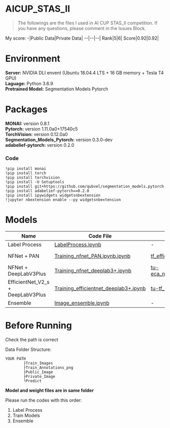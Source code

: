 # AICUP_STAS_II
>The followings are the files I used in AI CUP STAS_II competition. If you have any questions, please comment in the Issues Block.

My score:
-|Public Data|Private Data|
--|--|--|
Rank|5|6|
Score|0.92|0.92|

# Environment
**Server:** NVIDIA DLI envent (Ubuntu 18.04.4 LTS + 16 GB memory + Tesla T4 GPU)  
**Laguage:** Python 3.6.9  
**Pretrained Model:** Segmentation Models Pytorch

# Packages
**MONAI:** version 0.8.1  
**Pytorch:** version 1.11.0a0+17540c5  
**TorchVision:** version 0.12.0a0  
**Segmentation_Models_Pytorch:** version 0.3.0-dev  
**adabelief-pytorch:** version 0.2.0  

### Code
```
!pip install monai
!pip install torch
!pip install torchvision
!pip install -U Setuptools
!pip install git+https://github.com/qubvel/segmentation_models.pytorch
!pip install adabelief-pytorch==0.2.0
!pip install ipywidgets widgetsnbextension
!jupyter nbextension enable --py widgetsnbextension
```

# Models
Name|Code File|Weight File|Result|
--|--|--|--|
Label Process|[LabelProcess.ipynb](https://github.com/nicochang18/AICUP_STAS_II/blob/9e0fdd11a78758a489932799ccf34c7ce162c49d/LabelProcess.ipynb)|-|
NFNet + PAN|[Training_nfnet_PAN.ipynb.ipynb](https://github.com/nicochang18/AICUP_STAS_II/blob/9e0fdd11a78758a489932799ccf34c7ce162c49d/Training_nfnet_PAN.ipynb)|[tf_efficientnetv2_m_in21ft1k.pth]()|[Result 1]()|
NFNet + DeepLabV3Plus|[Training_nfnet_deeplab3+.ipynb](https://github.com/nicochang18/AICUP_STAS_II/blob/9e0fdd11a78758a489932799ccf34c7ce162c49d/Training_nfnet_deeplab3+.ipynb)|[tu-eca_nfnet_l2_DeepLabV3Plus.pth]()|[Result 2]()|
EfficientNet_V2_s + DeepLabV3Plus|[Training_efficientnet_deeplab3+.ipynb](https://github.com/nicochang18/AICUP_STAS_II/blob/9e0fdd11a78758a489932799ccf34c7ce162c49d/Training_efficientnet_deeplab3+.ipynb)|[tu-tf_efficientnet_b6_ns.pth]()|[Result 3]()
Ensemble|[Image_ensemble.ipynb]()|-|[Result]()|

# Before Running
Check the path is correct 

Data Folder Structure:  
```
YOUR PATH  
        ├Train_Images  
        ├Train_Annotations_png  
        ├Public_Image  
        ├Private_Image  
        └Predict  
```
**Model and weight files are in same folder**  

Please run the codes with this order:
1. Label Process
2. Train Models
3. Ensemble
